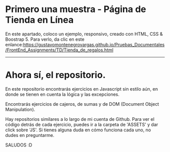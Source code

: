 # Primero una muestra - Página de Tienda en Línea

En este apartado, coloco un ejemplo, responsivo, creado con HTML, CSS & Boostrap 5. 
Para verlo, da clic en este enlance:https://gustavomontenegrovargas.github.io/Pruebas_Documentales/FrontEnd_Assignments/TD/Tienda_de_regalos.html

--------------------------------------------------------------------------------------------------------------------------------------------
# Ahora sí, el repositorio.

En este repositorio encontrarás ejercicios en Javascript sin estilo aún, en donde se tienen en cuenta la lógica y las excepciones. 

Encontrarás ejercicios de cajeros, de sumas y de DOM (Document Object Manipulation).

Hay repositorios similares a lo largo de mi cuenta de Github. Para ver el código detrás de cada ejercicio, 
puedes ir a la carpeta de  'ASSETS' y dar click sobre 'JS'. Si tienes alguna duda en cómo funciona cada uno, 
no dudes en preguntarme.


SALUDOS :D

